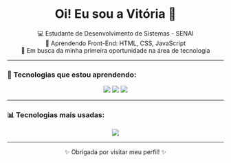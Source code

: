 <h1 align="center">Oi! Eu sou a Vitória 👋</h1>

<p align="center">
  💻 Estudante de Desenvolvimento de Sistemas - SENAI <br>
  🌱 Aprendendo Front-End: HTML, CSS, JavaScript <br>
  🎯 Em busca da minha primeira oportunidade na área de tecnologia
</p>

---

### 🚀 Tecnologias que estou aprendendo:

<p align="center">
  <img src="https://img.shields.io/badge/HTML5-E34F26?style=for-the-badge&logo=html5&logoColor=white" />
  <img src="https://img.shields.io/badge/CSS3-1572B6?style=for-the-badge&logo=css3&logoColor=white" />
  <img src="https://img.shields.io/badge/JavaScript-F7DF1E?style=for-the-badge&logo=javascript&logoColor=black" />
</p>

---

### 📊 Tecnologias mais usadas:

<p align="center">
<img src="https://github-readme-stats.vercel.app/api/top-langs/?username=merrykkj&layout=compact&theme=tokyonight" />
</p>

---

<p align="center">✨ Obrigada por visitar meu perfil! ✨</p>
